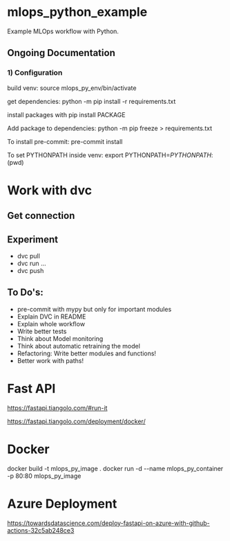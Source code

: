 # mlops_python_example
Example MLOps workflow with Python.

## Ongoing Documentation

### 1) Configuration
build venv: source mlops_py_env/bin/activate

get dependencies: python -m pip install -r requirements.txt

install packages with pip install PACKAGE

Add package to dependencies: python -m pip freeze > requirements.txt

To install pre-commit: pre-commit install

To set PYTHONPATH inside venv: export PYTHONPATH=$PYTHONPATH:$(pwd)

# Work with dvc

## Get connection

## Experiment
- dvc pull
- dvc run ...
- dvc push

## To Do's:
- pre-commit with mypy but only for important modules
- Explain DVC in README
- Explain whole workflow
- Write better tests
- Think about Model monitoring
- Think about automatic retraining the model
- Refactoring: Write better modules and functions!
- Better work with paths!

# Fast API
https://fastapi.tiangolo.com/#run-it

https://fastapi.tiangolo.com/deployment/docker/

# Docker
docker build -t mlops_py_image .
docker run -d --name mlops_py_container -p 80:80 mlops_py_image

# Azure Deployment
https://towardsdatascience.com/deploy-fastapi-on-azure-with-github-actions-32c5ab248ce3
